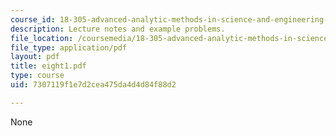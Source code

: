 ```yaml
---
course_id: 18-305-advanced-analytic-methods-in-science-and-engineering-fall-2004
description: Lecture notes and example problems.
file_location: /coursemedia/18-305-advanced-analytic-methods-in-science-and-engineering-fall-2004/7307119f1e7d2cea475da4d4d84f88d2_eight1.pdf
file_type: application/pdf
layout: pdf
title: eight1.pdf
type: course
uid: 7307119f1e7d2cea475da4d4d84f88d2

---
```

None